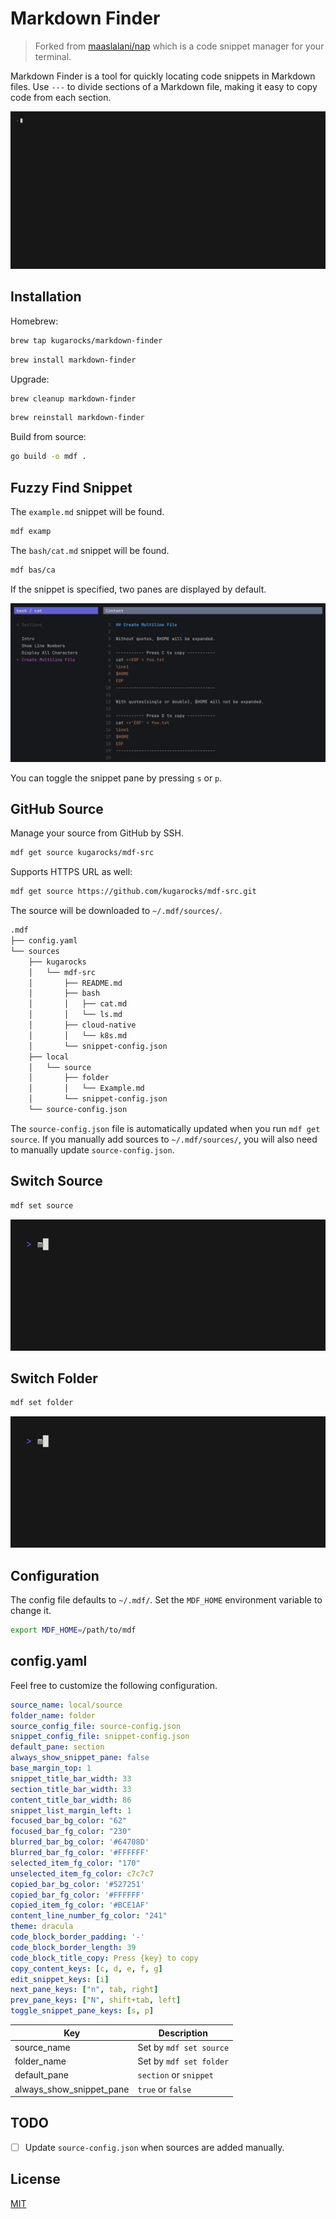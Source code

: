 # Markdown Finder

> Forked from [maaslalani/nap](https://github.com/maaslalani/nap) which is a code snippet manager for your terminal.

Markdown Finder is a tool for quickly locating code snippets in Markdown files.
Use `---` to divide sections of a Markdown file,
making it easy to copy code from each section.

![mdf-demo](./assets/mdf-demo.gif)

## Installation

Homebrew:

```bash
brew tap kugarocks/markdown-finder
```

```bash
brew install markdown-finder
```

Upgrade:

```bash
brew cleanup markdown-finder
```

```bash
brew reinstall markdown-finder
```

Build from source:

```bash
go build -o mdf .
```

## Fuzzy Find Snippet

The `example.md` snippet will be found.

```bash
mdf examp
```

The `bash/cat.md` snippet will be found.

```bash
mdf bas/ca
```

If the snippet is specified, two panes are displayed by default.

![mdf-two-panes](./assets/mdf-two-panes.png)

You can toggle the snippet pane by pressing `s` or `p`.

## GitHub Source

Manage your source from GitHub by SSH.

```bash
mdf get source kugarocks/mdf-src
```

Supports HTTPS URL as well:

```bash
mdf get source https://github.com/kugarocks/mdf-src.git
```

The source will be downloaded to `~/.mdf/sources/`.

```bash
.mdf
├── config.yaml
└── sources
    ├── kugarocks
    │   └── mdf-src
    │       ├── README.md
    │       ├── bash
    │       │   ├── cat.md
    │       │   └── ls.md
    │       ├── cloud-native
    │       │   └── k8s.md
    │       └── snippet-config.json
    ├── local
    │   └── source
    │       ├── folder
    │       │   └── Example.md
    │       └── snippet-config.json
    └── source-config.json
```

The `source-config.json` file is automatically updated when you run `mdf get source`.
If you manually add sources to `~/.mdf/sources/`, you will also need to manually update `source-config.json`.

## Switch Source

```bash
mdf set source
```

![mdf-set-source](./assets/mdf-set-source.gif)

## Switch Folder

```bash
mdf set folder
```

![mdf-set-folder](./assets/mdf-set-folder.gif)

## Configuration

The config file defaults to `~/.mdf/`. Set the `MDF_HOME` environment variable to change it.

```bash
export MDF_HOME=/path/to/mdf
```

## config.yaml

Feel free to customize the following configuration.

```yaml
source_name: local/source
folder_name: folder
source_config_file: source-config.json
snippet_config_file: snippet-config.json
default_pane: section
always_show_snippet_pane: false
base_margin_top: 1
snippet_title_bar_width: 33
section_title_bar_width: 33
content_title_bar_width: 86
snippet_list_margin_left: 1
focused_bar_bg_color: "62"
focused_bar_fg_color: "230"
blurred_bar_bg_color: '#64708D'
blurred_bar_fg_color: '#FFFFFF'
selected_item_fg_color: "170"
unselected_item_fg_color: c7c7c7
copied_bar_bg_color: '#527251'
copied_bar_fg_color: '#FFFFFF'
copied_item_fg_color: '#BCE1AF'
content_line_number_fg_color: "241"
theme: dracula
code_block_border_padding: '-'
code_block_border_length: 39
code_block_title_copy: Press {key} to copy
copy_content_keys: [c, d, e, f, g]
edit_snippet_keys: [i]
next_pane_keys: ["n", tab, right]
prev_pane_keys: ["N", shift+tab, left]
toggle_snippet_pane_keys: [s, p]
```

| Key        | Description                   |
|---------------------------|-------------------------------|
| source_name               | Set by `mdf set source`       |
| folder_name               | Set by `mdf set folder`       |
| default_pane              | `section` or `snippet`        |
| always_show_snippet_pane  | `true` or `false`             |

## TODO

- [ ] Update `source-config.json` when sources are added manually.

## License

[MIT](https://github.com/maaslalani/nap/blob/master/LICENSE)
